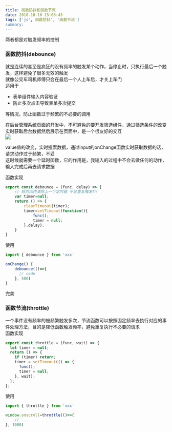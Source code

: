 ```yaml
---
title: 函数防抖和函数节流
date: 2018-10-10 15:08:43
tags: ['js', 函数防抖', '函数节流']
summary: 
---
```

两者都是对触发频率的控制
<a name="166d3c51"></a>
### 函数防抖(debounce)
就是连续的甚至是疯狂的没有频率的触发某个动作，当停止时，只执行最后一个触发，这样避免了很多无效的触发<br />就像公交车司机师傅只会在最后一个人上车后，才关上车门<br />适用于
* 表单组件输入内容验证<br />
* 防止多次点击导致表单多次提交<br />

等情况，防止函数过于频繁的不必要的调用

在后台管理系统页面的开发中，不可避免的要开发筛选组件，通过筛选条件的改变实时获取后台数据然后展示在页面中，是一个很友好的交互<br />![](https://cdn.nlark.com/yuque/0/2018/png/115449/1539153272919-0d7380a6-b0a2-4366-be19-5cb42758d582.png#align=left&display=inline&height=284&originHeight=742&originWidth=1952&status=done&width=747)

value值的改变，实时搜索数据，通过input的onChange函数实时获取数据的话，请求动作过于频繁，不妥<br />这时候就需要一个延时函数，它的作用是，我输入的过程中不会去做任何的动作，输入完成后再去请求数据

函数实现
```javascript
export const debounce = (func, delay) => {
    // 短时间内清除上一个定时器 不会重复触发fn
    var timer=null;
    return () => {
        clearTimeout(timer);
        timer=setTimeout(function(){
            func();
            timer = null;
        },delay);
    }
}
```
使用
```javascript
import { debounce } from 'xxx'

onChange() {
    debounce(()=>{
      // code
    }, 500)
}
```
完美

<a name="1258ad45"></a>
### [](https://www.yuque.com/luchao/blog/ogiw6g#l7wkva)函数节流(throttle)
一个事件没有频率的被频繁触发多次，节流函数可以按照固定频率去执行对应的事件处理方法，目的是降低函数触发频率，避免重复执行不必要的请求<br />函数实现
```javascript
export const throttle = (func, wait) => {
  let timer = null;
  return () => {
    if (timer) return;
    timer = setTimeout(() => {
      func();
      timer = null;
    }, wait);
  };
};
```
使用
```javascript
import { throttle } from 'xxx'

window.onscroll=throttle(()=>{
	// ...
}, 1000)
```